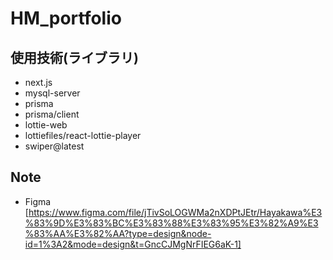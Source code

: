 # HM_portfolio

## 使用技術(ライブラリ)

- next.js
- mysql-server
- prisma
- prisma/client
- lottie-web
- lottiefiles/react-lottie-player
- swiper@latest

## Note

- Figma
  [https://www.figma.com/file/jTivSoLOGWMa2nXDPtJEtr/Hayakawa%E3%83%9D%E3%83%BC%E3%83%88%E3%83%95%E3%82%A9%E3%83%AA%E3%82%AA?type=design&node-id=1%3A2&mode=design&t=GncCJMgNrFIEG6aK-1]
